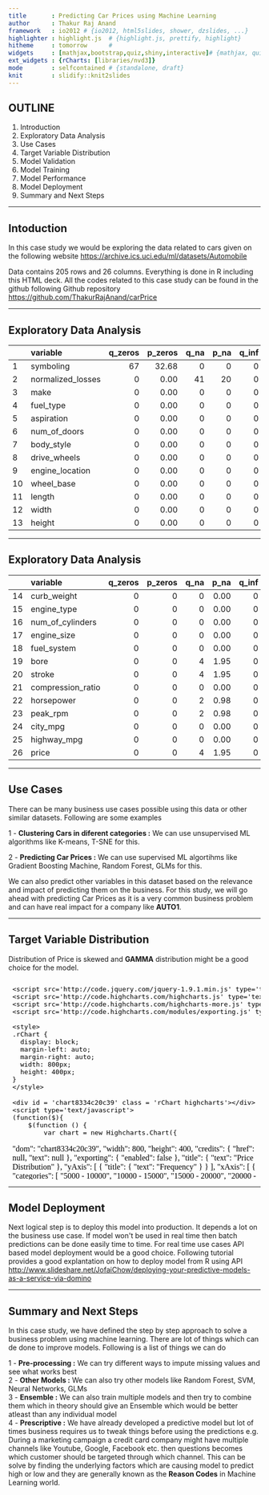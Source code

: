 ```yaml
---
title       : Predicting Car Prices using Machine Learning
author      : Thakur Raj Anand
framework   : io2012 # {io2012, html5slides, shower, dzslides, ...}
highlighter : highlight.js  # {highlight.js, prettify, highlight}
hitheme     : tomorrow      # 
widgets     : [mathjax,bootstrap,quiz,shiny,interactive]# {mathjax, quiz, bootstrap}
ext_widgets : {rCharts: [libraries/nvd3]}
mode        : selfcontained # {standalone, draft}
knit        : slidify::knit2slides
---
```


## OUTLINE

1. Introduction
2. Exploratory Data Analysis
3. Use Cases
4. Target Variable Distribution
5. Model Validation
6. Model Training
7. Model Performance
8. Model Deployment
9. Summary and Next Steps

---

## Intoduction
In this case study we would be exploring the data related to cars given on the following website
https://archive.ics.uci.edu/ml/datasets/Automobile


Data contains 205 rows and 26 columns. Everything is done in R including this HTML deck. All the codes related to this case study can be found in the github following Github repository
https://github.com/ThakurRajAnand/carPrice


---

## Exploratory Data Analysis

|   |variable          | q_zeros| p_zeros| q_na| p_na| q_inf| p_inf|type      | unique|
|:--|:-----------------|-------:|-------:|----:|----:|-----:|-----:|:---------|------:|
|1  |symboling         |      67|   32.68|    0|    0|     0|     0|integer   |      6|
|2  |normalized_losses |       0|    0.00|   41|   20|     0|     0|numeric   |     51|
|3  |make              |       0|    0.00|    0|    0|     0|     0|character |     22|
|4  |fuel_type         |       0|    0.00|    0|    0|     0|     0|character |      2|
|5  |aspiration        |       0|    0.00|    0|    0|     0|     0|character |      2|
|6  |num_of_doors      |       0|    0.00|    0|    0|     0|     0|character |      3|
|7  |body_style        |       0|    0.00|    0|    0|     0|     0|character |      5|
|8  |drive_wheels      |       0|    0.00|    0|    0|     0|     0|character |      3|
|9  |engine_location   |       0|    0.00|    0|    0|     0|     0|character |      2|
|10 |wheel_base        |       0|    0.00|    0|    0|     0|     0|numeric   |     53|
|11 |length            |       0|    0.00|    0|    0|     0|     0|numeric   |     75|
|12 |width             |       0|    0.00|    0|    0|     0|     0|numeric   |     44|
|13 |height            |       0|    0.00|    0|    0|     0|     0|numeric   |     49|

---

## Exploratory Data Analysis

|   |variable          | q_zeros| p_zeros| q_na| p_na| q_inf| p_inf|type      | unique|
|:--|:-----------------|-------:|-------:|----:|----:|-----:|-----:|:---------|------:|
|14 |curb_weight       |       0|       0|    0| 0.00|     0|     0|integer   |    171|
|15 |engine_type       |       0|       0|    0| 0.00|     0|     0|character |      7|
|16 |num_of_cylinders  |       0|       0|    0| 0.00|     0|     0|character |      7|
|17 |engine_size       |       0|       0|    0| 0.00|     0|     0|integer   |     44|
|18 |fuel_system       |       0|       0|    0| 0.00|     0|     0|character |      8|
|19 |bore              |       0|       0|    4| 1.95|     0|     0|numeric   |     38|
|20 |stroke            |       0|       0|    4| 1.95|     0|     0|numeric   |     36|
|21 |compression_ratio |       0|       0|    0| 0.00|     0|     0|numeric   |     32|
|22 |horsepower        |       0|       0|    2| 0.98|     0|     0|numeric   |     59|
|23 |peak_rpm          |       0|       0|    2| 0.98|     0|     0|numeric   |     23|
|24 |city_mpg          |       0|       0|    0| 0.00|     0|     0|integer   |     29|
|25 |highway_mpg       |       0|       0|    0| 0.00|     0|     0|integer   |     30|
|26 |price             |       0|       0|    4| 1.95|     0|     0|numeric   |    186|

---

## Use Cases
There can be many business use cases possible using this data or other similar datasets. Following are some examples 

1 - **Clustering Cars in diferent categories :** We can use unsupervised ML algorithms like K-means, T-SNE for this.   

2 - **Predicting Car Prices :** We can use supervised ML algortihms like Gradient Boosting Machine, Random Forest, GLMs for this.  

We can also predict other variables in this dataset based on the relevance and impact of predicting them on the business. For this study, we will go ahead with predicting Car Prices as it is a very common business problem and can have real impact for a company like **AUTO1**.

---

## Target Variable Distribution
Distribution of Price is skewed and **GAMMA** distribution might be a good choice for the model.

<iframe srcdoc=' &lt;!doctype HTML&gt;
&lt;meta charset = &#039;utf-8&#039;&gt;
&lt;html&gt;
  &lt;head&gt;
    
    &lt;script src=&#039;http://code.jquery.com/jquery-1.9.1.min.js&#039; type=&#039;text/javascript&#039;&gt;&lt;/script&gt;
    &lt;script src=&#039;http://code.highcharts.com/highcharts.js&#039; type=&#039;text/javascript&#039;&gt;&lt;/script&gt;
    &lt;script src=&#039;http://code.highcharts.com/highcharts-more.js&#039; type=&#039;text/javascript&#039;&gt;&lt;/script&gt;
    &lt;script src=&#039;http://code.highcharts.com/modules/exporting.js&#039; type=&#039;text/javascript&#039;&gt;&lt;/script&gt;
    
    &lt;style&gt;
    .rChart {
      display: block;
      margin-left: auto; 
      margin-right: auto;
      width: 800px;
      height: 400px;
    }  
    &lt;/style&gt;
    
  &lt;/head&gt;
  &lt;body &gt;
    
    &lt;div id = &#039;chart8334c20c39&#039; class = &#039;rChart highcharts&#039;&gt;&lt;/div&gt;    
    &lt;script type=&#039;text/javascript&#039;&gt;
    (function($){
        $(function () {
            var chart = new Highcharts.Chart({
 &quot;dom&quot;: &quot;chart8334c20c39&quot;,
&quot;width&quot;:            800,
&quot;height&quot;:            400,
&quot;credits&quot;: {
 &quot;href&quot;: null,
&quot;text&quot;: null 
},
&quot;exporting&quot;: {
 &quot;enabled&quot;: false 
},
&quot;title&quot;: {
 &quot;text&quot;: &quot;Price Distribution&quot; 
},
&quot;yAxis&quot;: [
 {
 &quot;title&quot;: {
 &quot;text&quot;: &quot;Frequency&quot; 
} 
} 
],
&quot;xAxis&quot;: [
 {
 &quot;categories&quot;: [ &quot;5000 - 10000&quot;, &quot;10000 - 15000&quot;, &quot;15000 - 20000&quot;, &quot;20000 - 25000&quot;, &quot;25000 - 30000&quot;, &quot;30000 - 35000&quot;, &quot;35000 - 40000&quot;, &quot;40000 - 45000&quot;, &quot;45000 - 50000&quot; ] 
} 
],
&quot;series&quot;: [
 {
 &quot;name&quot;: &quot;Price&quot;,
&quot;type&quot;: &quot;column&quot;,
&quot;data&quot;: [
 98,
41,
37,
8,
3,
6,
5,
2,
1 
],
&quot;color&quot;: &quot;#6D7991&quot;,
&quot;xAxis&quot;:              0,
&quot;yAxis&quot;:              0 
},
{
 &quot;name&quot;: &quot;Price&quot;,
&quot;type&quot;: &quot;spline&quot;,
&quot;data&quot;: [
 98,
41,
37,
8,
3,
6,
5,
2,
1 
],
&quot;color&quot;: &quot;#DD6600&quot;,
&quot;xAxis&quot;:              0,
&quot;yAxis&quot;:              0,
&quot;dashStyle&quot;: &quot;shortdot&quot; 
} 
],
&quot;id&quot;: &quot;chart8334c20c39&quot;,
&quot;chart&quot;: {
 &quot;renderTo&quot;: &quot;chart8334c20c39&quot; 
} 
});
        });
    })(jQuery);
&lt;/script&gt;
    
    &lt;script&gt;&lt;/script&gt;    
  &lt;/body&gt;
&lt;/html&gt; ' scrolling='no' frameBorder='0' seamless class='rChart  highcharts  ' id='iframe-chart8334c20c39'> </iframe>
 <style>iframe.rChart{ width: 100%; height: 400px;}</style>

---

## Model Validation
Two important things to decide before we start to build models are the following  

1 - **Performance Metric :** To measure the performance of our model we need a model performance metric. As we saw earlier that Price is gamma distributed and gamman deviance would be good choice for measuring the performance of our models. 

2 - **Validation Framework :** To make sure that we are not overfitting to the training data we need to use decide a validation framework like train-validation-holdout, k-fold cross-validation, time based validation. In this data we don't have any time element and hence we don't need to worry about time based validation. We will go ahead with 10-fold cross validation and will evaluate the performance of our model out of fold predictions (10 folds in this case)

---

## Model Training
There are many machine learning models which can be used. We will focus on using **XGBOOST** library to train Gradient Boosting Model. XGBOOST has lot of model parameters and details can be found on https://github.com/dmlc/xgboost/blob/master/doc/parameter.md  

To achieve good performance one need to perform parameter tuning. There are many startegies like random search, grid search and bayesian optimization. Lot of research paper have show that Bayesian optimization results in better minima and takes less time in comparison to other search. Optimal parameters are found using **rBayesianOptimization** library after 15 iterations.

---

## Model Training
**Optimal Parameters**

|   |parameter        |     values|
|:--|:----------------|----------:|
|1  |max.depth        | 15.0000000|
|2  |min_child_weight |  1.0000000|
|3  |subsample        |  0.5000000|
|4  |lambda           |  1.9706726|
|5  |alpha            |  0.0082083|
|6  |gamma            |  1.0000000|
|7  |colsample        |  0.9000000|

---

## Model Performance
**Feature Importance**

|   |Feature              |      Gain|     Cover| Frequency|
|:--|:--------------------|---------:|---------:|---------:|
|1  |curb_weight          | 0.6103687| 0.3571479| 0.3553299|
|2  |engine_size          | 0.2007896| 0.3306784| 0.3477157|
|3  |num_of_cylindersfour | 0.0517877| 0.0747613| 0.0634518|
|4  |drive_wheelsrwd      | 0.0401131| 0.0642031| 0.0558376|
|5  |width                | 0.0289809| 0.0465501| 0.0482234|
|6  |fuel_systemmpfi      | 0.0183665| 0.0447153| 0.0456853|
|7  |wheel_base           | 0.0178153| 0.0316715| 0.0329949|
|8  |fuel_system2bbl      | 0.0157192| 0.0268933| 0.0228426|
|9  |length               | 0.0117498| 0.0176442| 0.0203046|
|10 |drive_wheelsfwd      | 0.0026385| 0.0029966| 0.0025381|
|11 |symboling            | 0.0009080| 0.0017064| 0.0025381|
|12 |normalized_losses    | 0.0007626| 0.0010318| 0.0025381|

---

## Model Performance
**Predicted vs Observed**
We can observe that model is not doing good when Car prices were high. This generally tend to be the case when distribution is skewed. There are many ways to improve model in such situations like bias correction, modeling after taking log of the target variable etc. Overall this seems to be a pretty good model :)
<iframe srcdoc=' &lt;!doctype HTML&gt;
&lt;meta charset = &#039;utf-8&#039;&gt;
&lt;html&gt;
  &lt;head&gt;
    
    &lt;script src=&#039;http://code.jquery.com/jquery-1.9.1.min.js&#039; type=&#039;text/javascript&#039;&gt;&lt;/script&gt;
    &lt;script src=&#039;http://code.highcharts.com/highcharts.js&#039; type=&#039;text/javascript&#039;&gt;&lt;/script&gt;
    &lt;script src=&#039;http://code.highcharts.com/highcharts-more.js&#039; type=&#039;text/javascript&#039;&gt;&lt;/script&gt;
    &lt;script src=&#039;http://code.highcharts.com/modules/exporting.js&#039; type=&#039;text/javascript&#039;&gt;&lt;/script&gt;
    
    &lt;style&gt;
    .rChart {
      display: block;
      margin-left: auto; 
      margin-right: auto;
      width: 800px;
      height: 400px;
    }  
    &lt;/style&gt;
    
  &lt;/head&gt;
  &lt;body &gt;
    
    &lt;div id = &#039;chart833225e1446&#039; class = &#039;rChart highcharts&#039;&gt;&lt;/div&gt;    
    &lt;script type=&#039;text/javascript&#039;&gt;
    (function($){
        $(function () {
            var chart = new Highcharts.Chart({
 &quot;dom&quot;: &quot;chart833225e1446&quot;,
&quot;width&quot;:            800,
&quot;height&quot;:            400,
&quot;credits&quot;: {
 &quot;href&quot;: null,
&quot;text&quot;: null 
},
&quot;exporting&quot;: {
 &quot;enabled&quot;: false 
},
&quot;title&quot;: {
 &quot;text&quot;: &quot;LIFT CHART&quot; 
},
&quot;yAxis&quot;: [
 {
 &quot;title&quot;: {
 &quot;text&quot;: &quot;Predicted / Observed&quot; 
} 
} 
],
&quot;series&quot;: [
 {
 &quot;name&quot;: &quot;Observed&quot;,
&quot;data&quot;: [
           6692,
          7412,
6914.333333333,
          6789,
          6669,
        6726.4,
          6695,
          6355,
          5572,
          6919,
          5652,
        7095.5,
          6768,
        7116.5,
          6488,
          6902,
        5986.5,
        8276.5,
        7395.5,
          6479,
6352.333333333,
          7354,
          7866,
        7364.5,
        8834.5,
          9685,
          7408,
          8068,
        8257.5,
          9170,
        7760.5,
          7123,
        7841.5,
          8872,
          8735,
          8724,
          8670,
          9614,
        9628.5,
          9749,
          8134,
        8480.5,
       11069.5,
          9762,
          8540,
          9720,
         12095,
          9645,
        9559.5,
         11383,
       11816.5,
       13911.5,
         13564,
       10571.5,
         11102,
       14172.5,
       15447.5,
         11992,
         11742,
         11850,
9127.666666667,
         13529,
         16692,
         12006,
       13519.5,
         11914,
       15957.5,
       16319.5,
       13529.5,
         17391,
       17809.5,
       19727.5,
         14670,
         17790,
         12550,
         16605,
       16976.5,
       17192.5,
         20835,
         16845,
16451.66666667,
         18150,
15141.66666667,
       16209.5,
       17984.5,
         17752,
       21137.5,
         18449,
         18399,
15812.66666667,
       19021.5,
         37028,
         31292,
         30352,
         30304,
         41140,
       36037.5,
         37572,
         34600 
],
&quot;dashStyle&quot;: &quot;shortdash&quot;,
&quot;color&quot;: &quot;#6D7991&quot;,
&quot;type&quot;: &quot;spline&quot; 
},
{
 &quot;name&quot;: &quot;Predicted&quot;,
&quot;data&quot;: [
 7528.985351562,
   7544.453125,
7560.382324219,
7581.204833984,
7592.893066406,
7601.593457031,
7619.216796875,
7624.137695312,
7645.879882812,
7659.870605469,
7683.172851562,
7694.538085938,
7716.386230469,
7760.850830078,
7782.069335938,
7787.729166667,
7845.305175781,
7862.336669922,
7903.947509766,
7933.294433594,
7933.710449219,
7965.569335938,
8071.540039062,
8151.054931641,
8231.994140625,
    8320.71875,
   8390.640625,
8501.795898438,
8558.697753906,
8577.034179688,
8585.384277344,
8633.030273438,
8656.478515625,
8760.034179688,
8831.020019531,
8981.596679688,
9134.463867188,
9324.387695312,
9426.528320312,
9552.276855469,
9808.072753906,
   9918.203125,
9979.918457031,
10030.70703125,
10082.88623047,
10191.87695312,
10250.04150391,
10314.38671875,
10489.55664062,
10716.92822266,
10776.12890625,
10880.36816406,
10990.35839844,
11173.99511719,
11375.67480469,
11648.66064453,
12207.12695312,
12570.84423828,
12922.64892578,
13101.46386719,
13200.69921875,
13430.79150391,
14034.56152344,
  14160.203125,
14215.41210938,
14319.88037109,
14506.10742188,
14618.86669922,
14714.35546875,
15401.27539062,
15686.46337891,
15818.07324219,
15995.06347656,
16120.91845703,
16188.46728516,
16223.12060547,
16411.33691406,
16514.05761719,
16624.31152344,
16719.45117188,
16727.00911458,
16963.49804688,
17005.71289062,
17128.31542969,
17269.97070312,
17423.46972656,
17564.93847656,
17901.24902344,
18306.17773438,
18380.16601562,
18737.14746094,
     23287.625,
23763.67513021,
  24753.796875,
25698.58300781,
  26023.859375,
26210.12792969,
26628.38671875,
27120.47786458 
],
&quot;dashStyle&quot;: &quot;shortdot&quot;,
&quot;color&quot;: &quot;#DD6600&quot;,
&quot;type&quot;: &quot;spline&quot; 
} 
],
&quot;id&quot;: &quot;chart833225e1446&quot;,
&quot;chart&quot;: {
 &quot;renderTo&quot;: &quot;chart833225e1446&quot; 
} 
});
        });
    })(jQuery);
&lt;/script&gt;
    
    &lt;script&gt;&lt;/script&gt;    
  &lt;/body&gt;
&lt;/html&gt; ' scrolling='no' frameBorder='0' seamless class='rChart  highcharts  ' id='iframe-chart833225e1446'> </iframe>
 <style>iframe.rChart{ width: 100%; height: 400px;}</style>


---

## Model Deployment
Next logical step is to deploy this model into production. It depends a lot on the business use case. If model won't be used in real time then batch predictions can be done easily time to time. For real time use cases API based model deployment would be a good choice. Following tutorial provides a good explantation on how to deploy model from R using API
http://www.slideshare.net/JofaiChow/deploying-your-predictive-models-as-a-service-via-domino

---

## Summary and Next Steps
In this case study, we have defined the step by step approach to solve a business problem using machine learning. There are lot of things which can de done to improve models. Following is a list of things we can do  

1 - **Pre-processing :** We can try different ways to impute missing values and see what works best  
2 - **Other Models :** We can also try other models like Random Forest, SVM, Neural Networks, GLMs  
3 - **Ensemble :** We can also train multiple models and then try to combine them which in theory should give an Ensemble which would be better atleast than any individual model  
4 - **Prescriptive :** We have already developed a predictive model but lot of times business requires us to tweak things before using the predictions e.g. During a marketing campaign a credit card company might have multiple channels like Youtube, Google, Facebook etc. then questions becomes which customer should be targeted through which channel. This can be solve by finding the underlying factors which are causing model to predict high or low and they are generally known as the **Reason Codes** in Machine Learning world.

